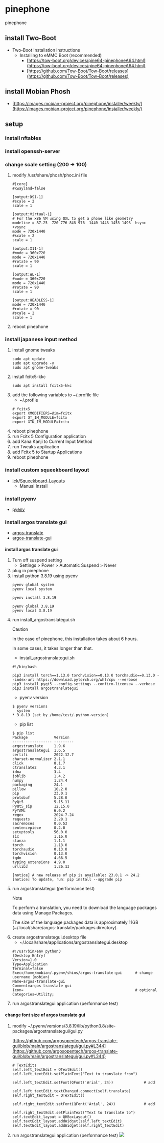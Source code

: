 # pinephone
pinephone

## install Two-Boot
- Two-Boot Installation instructions
    - Installing to eMMC Boot (recommended)
        - [https://tow-boot.org/devices/pine64-pinephoneA64.html](https://tow-boot.org/devices/pine64-pinephoneA64.html)
        - [https://github.com/Tow-Boot/Tow-Boot/releases](https://github.com/Tow-Boot/Tow-Boot/releases)

## install Mobian Phosh
- [https://images.mobian-project.org/pinephone/installer/weekly/](https://images.mobian-project.org/pinephone/installer/weekly/)

## setup
### install nftables

### install openssh-server

### change scale setting (200 -> 100)
1. modify /usr/share/phosh/phoc.ini file
    ```
    #[core]
    #xwayland=false

    [output:DSI-1]
    #scale = 2
    scale = 1

    [output:Virtual-1]
    # For the x86 VM using QXL to get a phone like geometry
    modeline = 87.25  720 776 848 976  1440 1443 1453 1493 -hsync +vsync
    mode = 720x1440
    #scale = 2
    scale = 1

    [output:X11-1]
    #mode = 360x720
    mode = 720x1440
    #rotate = 90
    scale = 1

    [output:WL-1]
    #mode = 360x720
    mode = 720x1440
    #rotate = 90
    scale = 1

    [output:HEADLESS-1]
    mode = 720x1440
    #rotate = 90
    #scale = 2
    scale = 1
    ```
2. reboot pinephone

### install japanese input method
1. install gnome tweaks
    ```
    sudo apt update
    sudo apt upgrade -y
    sudo apt gnome-tweaks
    ```
2. install fcitx5-kkc
    ```
    sudo apt install fcitx5-kkc
    ```
3. add the following variables to ~/.profile file 
    - ~/.profile
    ```
    # fcitx5
    export XMODIFIERS=@im=fcitx
    export QT_IM_MODULE=fcitx
    export GTK_IM_MODULE=fcitx
    ```
4. reboot pinephone
5. run Fcitx 5 Configuration application
6. add Kana Kanji to Current Input Method
7. run Tweaks application
8. add Fcitx 5 to Startup Applications
9. reboot pinephone

### install custom squeekboard layout
- [Ick/Squeekboard-Layouts](https://codeberg.org/Ick/Squeekboard-Layouts)
    - Manual Install

### install pyenv
- [pyenv](https://github.com/pyenv/pyenv)

### install argos translate gui
- [argos-translate](https://github.com/argosopentech/argos-translate)
- [argos-translate-gui](https://github.com/argosopentech/argos-translate-gui)

#### install argos translate gui
1. Turn off suspend setting
    - Settings > Power > Automatic Suspend > Never 
1. plug in pinephone
2. install python 3.8.19 using pyenv
    ```
    pyenv global system
    pyenv local system

    pyenv install 3.8.19
    
    pyenv global 3.8.19
    pyenv local 3.8.19
    ```
3. run install_argostranslategui.sh
    > [!CAUTION]
    > In the case of pinephone, this installation takes about 6 hours.
    >
    > In some cases, it takes longer than that.
    - install_argostranslategui.sh
    ```
    #!/bin/bash

    pip3 install torch==1.13.0 torchvision==0.13.0 torchaudio==0.13.0 --index-url https://download.pytorch.org/whl/cpu --verbose
    pip3 install pyqt5 --config-settings --confirm-license= --verbose
    pip3 install argostranslategui
    ```
    - pyenv version
    ```
    $ pyenv versions
      system
    * 3.8.19 (set by /home/test/.python-version)
    ```
    - pip list
    ```
    $ pip list
    Package            Version
    ------------------ ---------
    argostranslate     1.9.6
    argostranslategui  1.6.5
    certifi            2022.12.7
    charset-normalizer 2.1.1
    click              8.1.7
    ctranslate2        4.3.1
    idna               3.4
    joblib             1.4.2
    numpy              1.24.4
    packaging          24.1
    pillow             10.2.0
    pip                23.0.1
    protobuf           5.28.0
    PyQt5              5.15.11
    PyQt5_sip          12.15.0
    PyYAML             6.0.2
    regex              2024.7.24
    requests           2.28.1
    sacremoses         0.0.53
    sentencepiece      0.2.0
    setuptools         56.0.0
    six                1.16.0
    stanza             1.1.1
    torch              1.13.0
    torchaudio         0.13.0
    torchvision        0.13.0
    tqdm               4.66.5
    typing_extensions  4.9.0
    urllib3            1.26.13

    [notice] A new release of pip is available: 23.0.1 -> 24.2
    [notice] To update, run: pip install --upgrade pip
    ```
4. run argostranslategui (performance test)
    > [!NOTE]
    > To perform a translation, you need to download the language packages data using Manage Packages.
    >
    > The size of the language packages data is approximately 11GB (~/.local/share/argos-translate/packages directory).
5. create argostranslategui.desktop file
    - ~/.local/share/applications/argostranslategui.desktop
    ```
    #!/usr/bin/env python3
    [Desktop Entry]
    Version=1.0
    Type=Application
    Terminal=false
    Exec=/home/mobian/.pyenv/shims/argos-translate-gui      # change username (mobian)
    Name=argos-translate-gui
    Comment=argos translate gui
    Icon=                                                   # optional
    Categories=Utility;
    ```
6. run argostranslategui application (performance test)

#### change font size of argos translate gui
1. modify ~/.pyenv/versions/3.8.19/lib/python3.8/site-packages/argostranslategui/gui.py
   
   [https://github.com/argosopentech/argos-translate-gui/blob/main/argostranslategui/gui.py#L344](https://github.com/argosopentech/argos-translate-gui/blob/main/argostranslategui/gui.py#L344)
    ```
    # TextEdits
    self.left_textEdit = QTextEdit()
    self.left_textEdit.setPlainText("Text to translate from")

    self.left_textEdit.setFont(QFont('Arial', 24))              # add

    self.left_textEdit.textChanged.connect(self.translate)
    self.right_textEdit = QTextEdit()

    self.right_textEdit.setFont(QFont('Arial', 24))             # add

    self.right_textEdit.setPlainText("Text to translate to")
    self.textEdit_layout = QHBoxLayout()
    self.textEdit_layout.addWidget(self.left_textEdit)
    self.textEdit_layout.addWidget(self.right_textEdit)
    ```
2. run argostranslategui application (performance test)
![](imgs/001.jpg)

